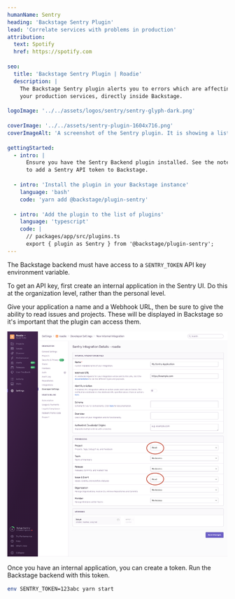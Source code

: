 ```yaml
---
humanName: Sentry
heading: 'Backstage Sentry Plugin'
lead: 'Correlate services with problems in production'
attribution:
  text: Spotify
  href: https://spotify.com

seo:
  title: 'Backstage Sentry Plugin | Roadie'
  description: |
    The Backstage Sentry plugin alerts you to errors which are affecting
    your production services, directly inside Backstage.

logoImage: '../../assets/logos/sentry/sentry-glyph-dark.png'

coverImage: '../../assets/sentry-plugin-1604x716.png'
coverImageAlt: 'A screenshot of the Sentry plugin. It is showing a list of errors.'

gettingStarted:
  - intro: |
      Ensure you have the Sentry Backend plugin installed. See the notes below to learn how
      to add a Sentry API token to Backstage.

  - intro: 'Install the plugin in your Backstage instance'
    language: 'bash'
    code: 'yarn add @backstage/plugin-sentry'

  - intro: 'Add the plugin to the list of plugins'
    language: 'typescript'
    code: |
      // packages/app/src/plugins.ts
      export { plugin as Sentry } from '@backstage/plugin-sentry';
---
```


The Backstage backend must have access to a `SENTRY_TOKEN` API key environment variable.

To get an API key, first create an internal application in the Sentry UI. Do this at the
organization level, rather than the personal level.

Give your application a name and a Webhook URL, then be sure to give the ability to read
issues and projects. These will be displayed in Backstage so it's important that the plugin
can access them.

![Creating an internal application in the Sentry UI](./sentry-create-internal-application-1590x1621.png)

Once you have an internal application, you can create a token. Run the Backstage backend with
this token.

```bash
env SENTRY_TOKEN=123abc yarn start
```
